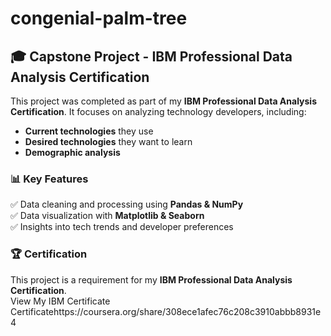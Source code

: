# congenial-palm-tree
## 🎓 Capstone Project - IBM Professional Data Analysis Certification

This project was completed as part of my **IBM Professional Data Analysis Certification**. It focuses on analyzing technology developers, including:

- **Current technologies** they use
- **Desired technologies** they want to learn
- **Demographic analysis** 

### 📊 Key Features

✅ Data cleaning and processing using **Pandas & NumPy**\
✅ Data visualization with **Matplotlib & Seaborn**\
✅ Insights into tech trends and developer preferences

### 🏆 Certification

This project is a requirement for my **IBM Professional Data Analysis Certification**.\
View My IBM Certificate Certificatehttps\://coursera.org/share/308ece1afec76c208c3910abbb8931e4
